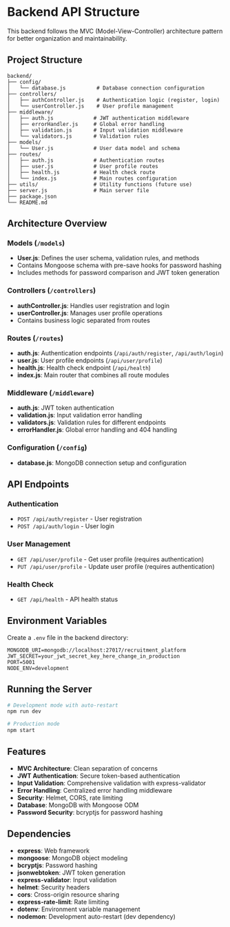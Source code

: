# Backend API Structure

This backend follows the MVC (Model-View-Controller) architecture pattern for better organization and maintainability.

## Project Structure

```
backend/
├── config/
│   └── database.js          # Database connection configuration
├── controllers/
│   ├── authController.js    # Authentication logic (register, login)
│   └── userController.js    # User profile management
├── middleware/
│   ├── auth.js             # JWT authentication middleware
│   ├── errorHandler.js     # Global error handling
│   ├── validation.js       # Input validation middleware
│   └── validators.js       # Validation rules
├── models/
│   └── User.js             # User data model and schema
├── routes/
│   ├── auth.js             # Authentication routes
│   ├── user.js             # User profile routes
│   ├── health.js           # Health check route
│   └── index.js            # Main routes configuration
├── utils/                  # Utility functions (future use)
├── server.js               # Main server file
├── package.json
└── README.md
```

## Architecture Overview

### Models (`/models`)
- **User.js**: Defines the user schema, validation rules, and methods
- Contains Mongoose schema with pre-save hooks for password hashing
- Includes methods for password comparison and JWT token generation

### Controllers (`/controllers`)
- **authController.js**: Handles user registration and login
- **userController.js**: Manages user profile operations
- Contains business logic separated from routes

### Routes (`/routes`)
- **auth.js**: Authentication endpoints (`/api/auth/register`, `/api/auth/login`)
- **user.js**: User profile endpoints (`/api/user/profile`)
- **health.js**: Health check endpoint (`/api/health`)
- **index.js**: Main router that combines all route modules

### Middleware (`/middleware`)
- **auth.js**: JWT token authentication
- **validation.js**: Input validation error handling
- **validators.js**: Validation rules for different endpoints
- **errorHandler.js**: Global error handling and 404 handling

### Configuration (`/config`)
- **database.js**: MongoDB connection setup and configuration

## API Endpoints

### Authentication
- `POST /api/auth/register` - User registration
- `POST /api/auth/login` - User login

### User Management
- `GET /api/user/profile` - Get user profile (requires authentication)
- `PUT /api/user/profile` - Update user profile (requires authentication)

### Health Check
- `GET /api/health` - API health status

## Environment Variables

Create a `.env` file in the backend directory:

```env
MONGODB_URI=mongodb://localhost:27017/recruitment_platform
JWT_SECRET=your_jwt_secret_key_here_change_in_production
PORT=5001
NODE_ENV=development
```

## Running the Server

```bash
# Development mode with auto-restart
npm run dev

# Production mode
npm start
```

## Features

- **MVC Architecture**: Clean separation of concerns
- **JWT Authentication**: Secure token-based authentication
- **Input Validation**: Comprehensive validation with express-validator
- **Error Handling**: Centralized error handling middleware
- **Security**: Helmet, CORS, rate limiting
- **Database**: MongoDB with Mongoose ODM
- **Password Security**: bcryptjs for password hashing

## Dependencies

- **express**: Web framework
- **mongoose**: MongoDB object modeling
- **bcryptjs**: Password hashing
- **jsonwebtoken**: JWT token generation
- **express-validator**: Input validation
- **helmet**: Security headers
- **cors**: Cross-origin resource sharing
- **express-rate-limit**: Rate limiting
- **dotenv**: Environment variable management
- **nodemon**: Development auto-restart (dev dependency)
